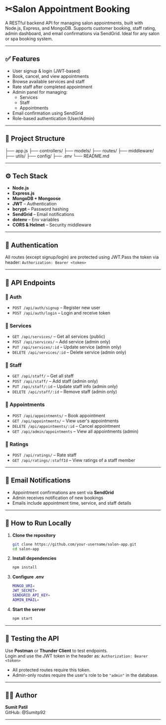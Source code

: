 # ✂Salon Appointment Booking 

A RESTful backend API for managing salon appointments, built with Node.js, Express, and MongoDB. Supports customer booking, staff rating, admin dashboard, and email confirmations via SendGrid. Ideal for any salon or spa booking system.

---

## ✅ Features

- User signup & login (JWT-based)
- Book, cancel, and view appointments
- Browse available services and staff
- Rate staff after completed appointment
- Admin panel for managing:
  - Services
  - Staff
  - Appointments
- Email confirmation using SendGrid
- Role-based authentication (User/Admin)

---

## 📁 Project Structure

├── app.js
├── controllers/
├── models/
├── routes/
├── middleware/
├── utils/
├── config/
├── .env
└── README.md

---

## ⚙️ Tech Stack

- **Node.js**
- **Express.js**
- **MongoDB + Mongoose**
- **JWT** – Authentication
- **bcrypt** – Password hashing
- **SendGrid** – Email notifications
- **dotenv** – Env variables
- **CORS & Helmet** – Security middleware

---

## 🔐 Authentication

All routes (except signup/login) are protected using JWT.Pass the token via header:
`Authorization: Bearer <token>`

---

## 🚀 API Endpoints

### 👤 Auth

- `POST /api/auth/signup` – Register new user  
- `POST /api/auth/login` – Login and receive token  

### 🧖 Services

- `GET /api/services/` – Get all services (public)  
- `POST /api/services/` – Add service (admin only)  
- `PUT /api/services/:id` – Update service (admin only)  
- `DELETE /api/services/:id` – Delete service (admin only)  

### 💇 Staff

- `GET /api/staff/` – Get all staff  
- `POST /api/staff/` – Add staff (admin only)  
- `PUT /api/staff/:id` – Update staff info (admin only)  
- `DELETE /api/staff/:id` – Remove staff (admin only)  

### 📅 Appointments

- `POST /api/appointments/` – Book appointment  
- `GET /api/appointments/` – View user's appointments  
- `DELETE /api/appointments/:id` – Cancel appointment  
- `GET /api/admin/appointments` – View all appointments (admin)  

### 🌟 Ratings

- `POST /api/ratings/` – Rate staff  
- `GET /api/ratings/:staffId` – View ratings of a staff member  

---

## 📧 Email Notifications

- Appointment confirmations are sent via **SendGrid**
- Admin receives notification of new bookings
- Emails include appointment time, service, and staff details

---

## 🧪 How to Run Locally

1. **Clone the repository**
   ```bash
   git clone https://github.com/your-username/salon-app.git
   cd salon-app
   
2. **Install dependencies**
     ```bash
    npm install

3. **Configure .env**
   ```bash
   MONGO_URI=
   JWT_SECRET=
   SENDGRID_API_KEY=
   ADMIN_EMAIL=
   
4. **Start the server**
   ```bash
   npm start
---

## 🧪 Testing the API

Use **Postman** or **Thunder Client** to test endpoints.  
Login and use the JWT token in the header as: `Authorization: Bearer <token>`

- All protected routes require this token.
- Admin-only routes require the user's role to be `"admin"` in the database.

---

## 👨‍💻 Author

**Sumit Patil**  
GitHub: @Sumitp92

---
